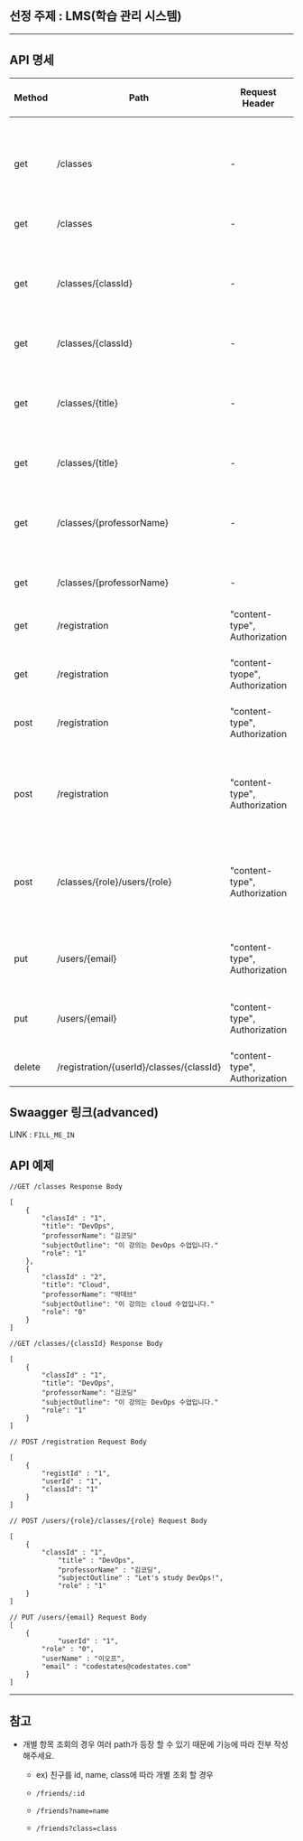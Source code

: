 ## 선정 주제 : LMS(학습 관리 시스템)  
---
## API 명세  
| Method | Path | Request Header | Request Body | Response Status Code | Response Body |  
| --- | --- | --- | --- | --- | --- |
| get | /classes | - | - | 200 ok | { classId: id, title: className, professorName: name, subjectOutline: subjectName, role: roleId } |   
| get | /classes | - | - | 400 bad request | - |  
| get | /classes/{classId} | - | - | 200 ok | { classId: id, title: className, professorName: name, subjectOutline: subjectName, role: roleId } |  
| get | /classes/{classId} | - | - | 400 bad request | - |  
| get | /classes/{title} | - | - | 200 ok | ( classId: id, title: className, professorName: name, subjectOutline: subjectName, role: roleId } |  
| get | /classes/{title} | - | - | 400 bad request | - |  
| get | /classes/{professorName} | - | - | 200 ok | ( classId: id, title: className, professorName: name, subjectOutline: subjectName, role: roleId } |  
| get | /classes/{professorName} | - | - | 400 bad request | - |   
| get | /registration | "content-type", Authorization | - | 200 ok | { registId: registration.id, userId: users.id, classId: classes.id }
| get | /registration | "content-tyope", Authorization | - | 400 bad request | - |
| post | /registration | "content-type", Authorization  | { registId: registration.id, userId: users.id, classId: classes.id } | 201 created | - |   
| post | /registration | "content-type", Authorization | { registId: registration.id, userId: users.userId, classId: classes.classId } | 400 bad request | - |  
| post | /classes/{role}/users/{role} | "content-type", Authorization | { classId: classid, title: className, professorName: name, subjectOutline: subjectName, role: roleId} | 201 created |-|  
| put | /users/{email} | "content-type", Authorization | { userId: id, role: roleid, userName: name, email: emailName } | 201 created | - |   
| put | /users/{email} | "content-type", Authorization | { userId: id, role: roleid, userName: name, email: emailName } | 400 bad request | - |      
| delete | /registration/{userId}/classes/{classId} | "content-type", Authorization | - | 200 ok | - |     

## Swaagger 링크(advanced)  
LINK : `FILL_ME_IN`  

## API 예제

```
//GET /classes Response Body

[
	{
		"classId" : "1",
		"title": "DevOps",
		"professorName": "김코딩"
		"subjectOutline": "이 강의는 DevOps 수업입니다."
		"role": "1"
	},
	{
		"classId" : "2",
		"title": "Cloud",
		"professorName": "박데브"
		"subjectOutline": "이 강의는 cloud 수업입니다."
		"role": "0"
	}
]
```
```
//GET /classes/{classId} Response Body

[
	{
		"classId" : "1",
		"title": "DevOps",
		"professorName": "김코딩"
		"subjectOutline": "이 강의는 DevOps 수업입니다."
		"role": "1"
	}
]
```
```
// POST /registration Request Body

[
	{
		"registId" : "1",
		"userId" : "1",
		"classId": "1"
	}
]
```
```
// POST /users/{role}/classes/{role} Request Body

[
	{
		"classId" : "1",
    		"title" : "DevOps",
    		"professorName" : "김코딩",
    		"subjectOutline" : "Let's study DevOps!",
    		"role" : "1"
	}
]
```
```
// PUT /users/{email} Request Body
[
  	{
    		"userId" : "1",
		"role" : "0",
		"userName" : "이오프",
		"email" : "codestates@codestates.com"
	}
]
```
---

## 참고
- 개별 항목 조회의 경우 여러 path가 등장 할 수 있기 때문에 기능에 따라 전부 작성해주세요.
    - ex) 친구를 id, name, class에 따라 개별 조회 할 경우
        
    - `/friends/:id` 
    - `/friends?name=name`
    - `/friends?class=class`
